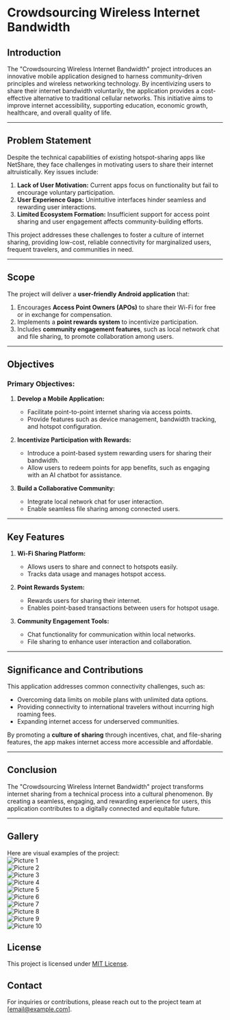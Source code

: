 # **Crowdsourcing Wireless Internet Bandwidth**  

## **Introduction**  
The "Crowdsourcing Wireless Internet Bandwidth" project introduces an innovative mobile application designed to harness community-driven principles and wireless networking technology. By incentivizing users to share their internet bandwidth voluntarily, the application provides a cost-effective alternative to traditional cellular networks. This initiative aims to improve internet accessibility, supporting education, economic growth, healthcare, and overall quality of life.  

---

## **Problem Statement**  
Despite the technical capabilities of existing hotspot-sharing apps like NetShare, they face challenges in motivating users to share their internet altruistically. Key issues include:  
1. **Lack of User Motivation:** Current apps focus on functionality but fail to encourage voluntary participation.  
2. **User Experience Gaps:** Unintuitive interfaces hinder seamless and rewarding user interactions.  
3. **Limited Ecosystem Formation:** Insufficient support for access point sharing and user engagement affects community-building efforts.  

This project addresses these challenges to foster a culture of internet sharing, providing low-cost, reliable connectivity for marginalized users, frequent travelers, and communities in need.  

---

## **Scope**  
The project will deliver a **user-friendly Android application** that:  
1. Encourages **Access Point Owners (APOs)** to share their Wi-Fi for free or in exchange for compensation.  
2. Implements a **point rewards system** to incentivize participation.  
3. Includes **community engagement features**, such as local network chat and file sharing, to promote collaboration among users.  

---

## **Objectives**  
### **Primary Objectives:**  
1. **Develop a Mobile Application:**  
   - Facilitate point-to-point internet sharing via access points.  
   - Provide features such as device management, bandwidth tracking, and hotspot configuration.  

2. **Incentivize Participation with Rewards:**  
   - Introduce a point-based system rewarding users for sharing their bandwidth.  
   - Allow users to redeem points for app benefits, such as engaging with an AI chatbot for assistance.  

3. **Build a Collaborative Community:**  
   - Integrate local network chat for user interaction.  
   - Enable seamless file sharing among connected users.  

---

## **Key Features**  
1. **Wi-Fi Sharing Platform:**  
   - Allows users to share and connect to hotspots easily.  
   - Tracks data usage and manages hotspot access.  

2. **Point Rewards System:**  
   - Rewards users for sharing their internet.  
   - Enables point-based transactions between users for hotspot usage.  

3. **Community Engagement Tools:**  
   - Chat functionality for communication within local networks.  
   - File sharing to enhance user interaction and collaboration.  

---

## **Significance and Contributions**  
This application addresses common connectivity challenges, such as:  
- Overcoming data limits on mobile plans with unlimited data options.  
- Providing connectivity to international travelers without incurring high roaming fees.  
- Expanding internet access for underserved communities.  

By promoting a **culture of sharing** through incentives, chat, and file-sharing features, the app makes internet access more accessible and affordable.  

---

## **Conclusion**  
The "Crowdsourcing Wireless Internet Bandwidth" project transforms internet sharing from a technical process into a cultural phenomenon. By creating a seamless, engaging, and rewarding experience for users, this application contributes to a digitally connected and equitable future.  

---
## **Gallery**  
Here are visual examples of the project:  
![Picture 1](Picture1.jpg)  
![Picture 2](Picture2.jpg)  
![Picture 3](Picture3.jpg)  
![Picture 4](picture4.jpg)  
![Picture 5](picture5.jpg)  
![Picture 6](picture6.jpg)  
![Picture 7](picture7.jpg)  
![Picture 8](picture8.jpg)  
![Picture 9](picture9.jpg)  
![Picture 10](picture10.jpg)  

## **License**  
This project is licensed under [MIT License](LICENSE).  

## **Contact**  
For inquiries or contributions, please reach out to the project team at [email@example.com].  

